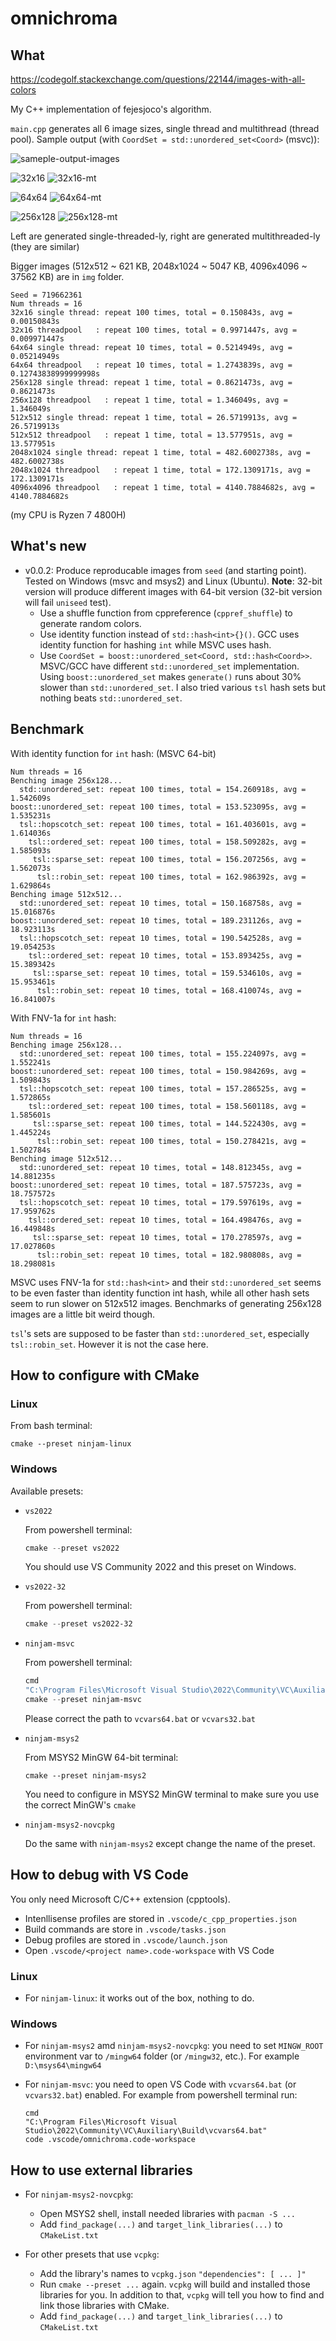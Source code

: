 # omnichroma

## What
https://codegolf.stackexchange.com/questions/22144/images-with-all-colors

My C++ implementation of fejesjoco's algorithm.

`main.cpp` generates all 6 image sizes, single thread and multithread (thread pool). Sample output (with `CoordSet = std::unordered_set<Coord>` (msvc)):

![sameple-output-images](img/sample-output-images.png)

![32x16](img/719662361-32x16-16xy8.png) ![32x16-mt](img/719662361-32x16-16xy8-mt.png)

![64x64](img/719662361-64x64-32xy32.png) ![64x64-mt](img/719662361-64x64-32xy32-mt.png)

![256x128](img/719662361-256x128-128xy64.png) ![256x128-mt](img/719662361-256x128-128xy64-mt.png)

Left are generated single-threaded-ly, right are generated multithreaded-ly (they are similar)

Bigger images (512x512 \~ 621 KB, 2048x1024 \~ 5047 KB, 4096x4096 \~ 37562 KB) are in `img` folder.

```
Seed = 719662361
Num threads = 16
32x16 single thread: repeat 100 times, total = 0.150843s, avg = 0.00150843s
32x16 threadpool   : repeat 100 times, total = 0.9971447s, avg = 0.009971447s
64x64 single thread: repeat 10 times, total = 0.5214949s, avg = 0.05214949s
64x64 threadpool   : repeat 10 times, total = 1.2743839s, avg = 0.12743838999999998s
256x128 single thread: repeat 1 time, total = 0.8621473s, avg = 0.8621473s
256x128 threadpool   : repeat 1 time, total = 1.346049s, avg = 1.346049s
512x512 single thread: repeat 1 time, total = 26.5719913s, avg = 26.5719913s
512x512 threadpool   : repeat 1 time, total = 13.577951s, avg = 13.577951s
2048x1024 single thread: repeat 1 time, total = 482.6002738s, avg = 482.6002738s
2048x1024 threadpool   : repeat 1 time, total = 172.1309171s, avg = 172.1309171s
4096x4096 threadpool   : repeat 1 time, total = 4140.7884682s, avg = 4140.7884682s
```

(my CPU is Ryzen 7 4800H)

## What's new
- v0.0.2: Produce reproducable images from `seed` (and starting point). Tested on Windows (msvc and msys2) and Linux (Ubuntu). **Note**: 32-bit version will produce different images with 64-bit version (32-bit version will fail `uniseed` test).
  - Use a shuffle function from cppreference (`cppref_shuffle`) to generate random colors.
  - Use identity function instead of `std::hash<int>{}()`. GCC uses identity function for hashing `int` while MSVC uses  hash.
  - Use `CoordSet = boost::unordered_set<Coord, std::hash<Coord>>`. MSVC/GCC have different `std::unordered_set` implementation. Using `boost::unordered_set` makes `generate()` runs about 30% slower than `std::unordered_set`. I also tried various `tsl` hash sets but nothing beats `std::unordered_set`.

## Benchmark

With identity function for `int` hash: (MSVC 64-bit)
```text
Num threads = 16
Benching image 256x128...
  std::unordered_set: repeat 100 times, total = 154.260918s, avg = 1.542609s
boost::unordered_set: repeat 100 times, total = 153.523095s, avg = 1.535231s
  tsl::hopscotch_set: repeat 100 times, total = 161.403601s, avg = 1.614036s
    tsl::ordered_set: repeat 100 times, total = 158.509282s, avg = 1.585093s
     tsl::sparse_set: repeat 100 times, total = 156.207256s, avg = 1.562073s
      tsl::robin_set: repeat 100 times, total = 162.986392s, avg = 1.629864s
Benching image 512x512...
  std::unordered_set: repeat 10 times, total = 150.168758s, avg = 15.016876s
boost::unordered_set: repeat 10 times, total = 189.231126s, avg = 18.923113s
  tsl::hopscotch_set: repeat 10 times, total = 190.542528s, avg = 19.054253s
    tsl::ordered_set: repeat 10 times, total = 153.893425s, avg = 15.389342s
     tsl::sparse_set: repeat 10 times, total = 159.534610s, avg = 15.953461s
      tsl::robin_set: repeat 10 times, total = 168.410074s, avg = 16.841007s
```

With FNV-1a for `int` hash:
```text
Num threads = 16
Benching image 256x128...
  std::unordered_set: repeat 100 times, total = 155.224097s, avg = 1.552241s
boost::unordered_set: repeat 100 times, total = 150.984269s, avg = 1.509843s
  tsl::hopscotch_set: repeat 100 times, total = 157.286525s, avg = 1.572865s
    tsl::ordered_set: repeat 100 times, total = 158.560118s, avg = 1.585601s
     tsl::sparse_set: repeat 100 times, total = 144.522430s, avg = 1.445224s
      tsl::robin_set: repeat 100 times, total = 150.278421s, avg = 1.502784s
Benching image 512x512...
  std::unordered_set: repeat 10 times, total = 148.812345s, avg = 14.881235s
boost::unordered_set: repeat 10 times, total = 187.575723s, avg = 18.757572s
  tsl::hopscotch_set: repeat 10 times, total = 179.597619s, avg = 17.959762s
    tsl::ordered_set: repeat 10 times, total = 164.498476s, avg = 16.449848s
     tsl::sparse_set: repeat 10 times, total = 170.278597s, avg = 17.027860s
      tsl::robin_set: repeat 10 times, total = 182.980808s, avg = 18.298081s
```

MSVC uses FNV-1a for `std::hash<int>` and their `std::unordered_set` seems to be even faster than identity function int hash, while all other hash sets seem to run slower on 512x512 images. Benchmarks of generating 256x128 images are a little bit weird though.

`tsl`'s sets are supposed to be faster than `std::unordered_set`, especially `tsl::robin_set`. However it is not the case here.

## How to configure with CMake

### Linux
From bash terminal:
```
cmake --preset ninjam-linux
```

### Windows
Available presets:

- `vs2022`

  From powershell terminal:
  ```powershell
  cmake --preset vs2022
  ```
  You should use VS Community 2022 and this preset on Windows.

- `vs2022-32`

  From powershell terminal:
  ```powershell
  cmake --preset vs2022-32
  ```

- `ninjam-msvc`

  From powershell terminal:
  ```powershell
  cmd
  "C:\Program Files\Microsoft Visual Studio\2022\Community\VC\Auxiliary\Build\vcvars64.bat"
  cmake --preset ninjam-msvc
  ```
  Please correct the path to `vcvars64.bat` or `vcvars32.bat`

- `ninjam-msys2`

  From MSYS2 MinGW 64-bit terminal:
  ```
  cmake --preset ninjam-msys2
  ```
  You need to configure in MSYS2 MinGW terminal to make sure you use the correct MinGW's `cmake`

- `ninjam-msys2-novcpkg`

  Do the same with `ninjam-msys2` except change the name of the preset.

## How to debug with VS Code

You only need Microsoft C/C++ extension (cpptools).

- Intenllisense profiles are stored in `.vscode/c_cpp_properties.json`
- Build commands are store in `.vscode/tasks.json`
- Debug profiles are stored in `.vscode/launch.json`
- Open `.vscode/<project name>.code-workspace` with VS Code

### Linux

- For `ninjam-linux`: it works out of the box, nothing to do.

### Windows

- For `ninjam-msys2` amd `ninjam-msys2-novcpkg`: you need to set `MINGW_ROOT` environment var to `/mingw64` folder (or `/mingw32`, etc.). For example `D:\msys64\mingw64`

- For `ninjam-msvc`: you need to open VS Code with `vcvars64.bat` (or `vcvars32.bat`) enabled. For example from powershell terminal run:

  ```
  cmd
  "C:\Program Files\Microsoft Visual Studio\2022\Community\VC\Auxiliary\Build\vcvars64.bat"
  code .vscode/omnichroma.code-workspace
  ```

## How to use external libraries

- For `ninjam-msys2-novcpkg`:
  - Open MSYS2 shell, install needed libraries with `pacman -S ...`
  - Add `find_package(...)` and `target_link_libraries(...)` to `CMakeList.txt`

- For other presets that use `vcpkg`:
  - Add the library's names to `vcpkg.json` `"dependencies": [ ... ]"`
  - Run `cmake --preset ...` again. `vcpkg` will build and installed those libraries for you. In addition to that, `vcpkg` will tell you how to find and link those libraries with CMake.
  - Add `find_package(...)` and `target_link_libraries(...)` to `CMakeList.txt`
